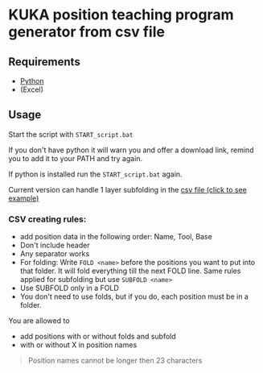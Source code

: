 # KUKA position teaching program generator from csv file

## Requirements

- [Python](https://www.python.org/ftp/python/3.10.11/python-3.10.11-amd64.exe)
- (Excel)

## Usage

Start the script with `START_script.bat`

If you don't have python it will warn you and offer a download link, remind you to add it to your PATH and try again.

If python is installed run the `START_script.bat` again.

Current version can handle 1 layer subfolding in the [csv file (click to see example)](https://github.com/zserub/TeachPos-Generator/blob/main/pos.csv)

### CSV creating rules:
- add position data in the following order: Name, Tool, Base
- Don't include header
- Any separator works
- For folding: Write `FOLD <name>` before the positions you want to put into that folder. It will fold everything till the next FOLD line. Same rules applied for subfolding but use `SUBFOLD <name>`
- Use SUBFOLD only in a FOLD
- You don't need to use folds, but if you do, each position must be in a folder.

You are allowed to
- add positions with or without folds and subfold
- with or without X in position names
  
> Position names cannot be longer then 23 characters